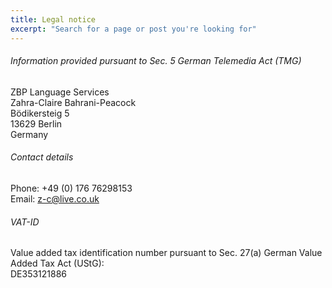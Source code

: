 ```yaml
---
title: Legal notice
excerpt: "Search for a page or post you're looking for"
---
```


###### Information provided pursuant to Sec. 5 German Telemedia Act (TMG)
ZBP Language Services
<br>Zahra-Claire Bahrani-Peacock
<br>Bödikersteig 5
<br>13629 Berlin
<br>Germany

###### Contact details
Phone: +49 (0) 176 76298153
<br>Email: z-c@live.co.uk

###### VAT-ID
Value added tax identification number pursuant to Sec. 27(a) German Value Added Tax Act (UStG):
<br>DE353121886